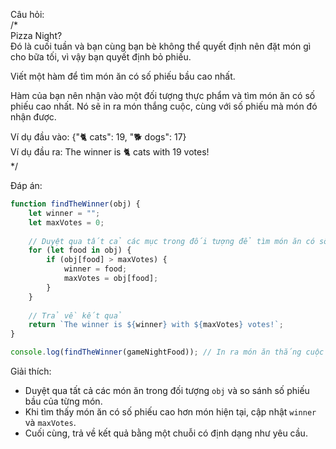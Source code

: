 Câu hỏi:  
/*  
Pizza Night?  
Đó là cuối tuần và bạn cùng bạn bè không thể quyết định nên đặt món gì cho bữa tối, vì vậy bạn quyết định bỏ phiếu.  

Viết một hàm để tìm món ăn có số phiếu bầu cao nhất.  

Hàm của bạn nên nhận vào một đối tượng thực phẩm và tìm món ăn có số phiếu cao nhất. Nó sẽ in ra món thắng cuộc, cùng với số phiếu mà món đó nhận được.  

Ví dụ đầu vào: {"🐈 cats": 19, "🐕 dogs": 17}  
Ví dụ đầu ra: The winner is 🐈 cats with 19 votes!  
*/  

Đáp án:

```javascript
function findTheWinner(obj) {
    let winner = "";
    let maxVotes = 0;
    
    // Duyệt qua tất cả các mục trong đối tượng để tìm món ăn có số phiếu cao nhất
    for (let food in obj) {
        if (obj[food] > maxVotes) {
            winner = food;
            maxVotes = obj[food];
        }
    }
    
    // Trả về kết quả
    return `The winner is ${winner} with ${maxVotes} votes!`;
}

console.log(findTheWinner(gameNightFood)); // In ra món ăn thắng cuộc và số phiếu
```

Giải thích:
- Duyệt qua tất cả các món ăn trong đối tượng `obj` và so sánh số phiếu bầu của từng món. 
- Khi tìm thấy món ăn có số phiếu cao hơn món hiện tại, cập nhật `winner` và `maxVotes`.
- Cuối cùng, trả về kết quả bằng một chuỗi có định dạng như yêu cầu.